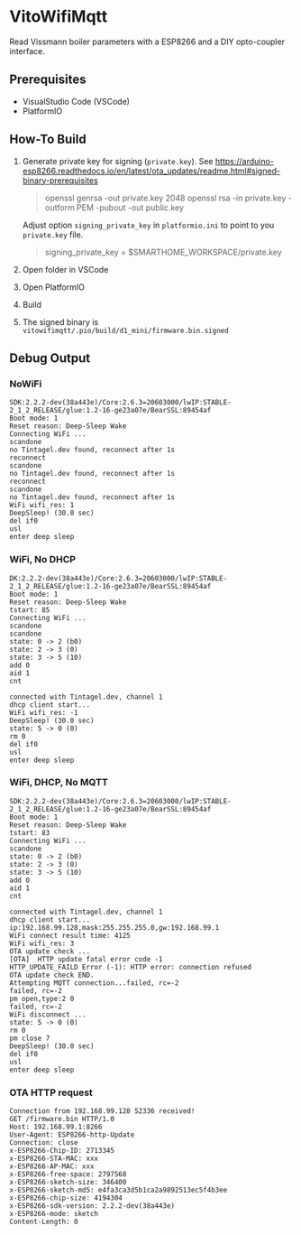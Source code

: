 
# VitoWifiMqtt

Read Vissmann boiler parameters with a ESP8266 and a DIY opto-coupler interface.  


## Prerequisites

- VisualStudio Code (VSCode)
- PlatformIO


## How-To Build
1. Generate private key for signing (`private.key`). See https://arduino-esp8266.readthedocs.io/en/latest/ota_updates/readme.html#signed-binary-prerequisites

    > openssl genrsa -out private.key 2048
    > openssl rsa -in private.key -outform PEM -pubout -out public.key

    Adjust option `signing_private_key` in `platformio.ini` to point to you `private.key` file.

    > signing_private_key = $SMARTHOME_WORKSPACE/private.key 

2. Open folder in VSCode
3. Open PlatformIO
4. Build
5. The signed binary is `vitowifimqtt/.pio/build/d1_mini/firmware.bin.signed`




## Debug Output


### NoWiFi
```
SDK:2.2.2-dev(38a443e)/Core:2.6.3=20603000/lwIP:STABLE-2_1_2_RELEASE/glue:1.2-16-ge23a07e/BearSSL:89454af
Boot mode: 1
Reset reason: Deep-Sleep Wake
Connecting WiFi ...
scandone
no Tintagel.dev found, reconnect after 1s
reconnect
scandone
no Tintagel.dev found, reconnect after 1s
reconnect
scandone
no Tintagel.dev found, reconnect after 1s
WiFi wifi_res: 1
DeepSleep! (30.0 sec)
del if0
usl
enter deep sleep
```


### WiFi, No DHCP
```
DK:2.2.2-dev(38a443e)/Core:2.6.3=20603000/lwIP:STABLE-2_1_2_RELEASE/glue:1.2-16-ge23a07e/BearSSL:89454af
Boot mode: 1
Reset reason: Deep-Sleep Wake
tstart: 85
Connecting WiFi ...
scandone
scandone
state: 0 -> 2 (b0)
state: 2 -> 3 (0)
state: 3 -> 5 (10)
add 0
aid 1
cnt 

connected with Tintagel.dev, channel 1
dhcp client start...
WiFi wifi_res: -1
DeepSleep! (30.0 sec)
state: 5 -> 0 (0)
rm 0
del if0
usl
enter deep sleep
```


### WiFi, DHCP, No MQTT
```
SDK:2.2.2-dev(38a443e)/Core:2.6.3=20603000/lwIP:STABLE-2_1_2_RELEASE/glue:1.2-16-ge23a07e/BearSSL:89454af
Boot mode: 1
Reset reason: Deep-Sleep Wake
tstart: 83
Connecting WiFi ...
scandone
state: 0 -> 2 (b0)
state: 2 -> 3 (0)
state: 3 -> 5 (10)
add 0
aid 1
cnt 

connected with Tintagel.dev, channel 1
dhcp client start...
ip:192.168.99.128,mask:255.255.255.0,gw:192.168.99.1
WiFi connect result time: 4125
WiFi wifi_res: 3
OTA update check ...
[OTA]  HTTP update fatal error code -1
HTTP_UPDATE_FAILD Error (-1): HTTP error: connection refused
OTA update check END.
Attempting MQTT connection...failed, rc=-2
failed, rc=-2
pm open,type:2 0
failed, rc=-2
WiFi disconnect ...
state: 5 -> 0 (0)
rm 0
pm close 7
DeepSleep! (30.0 sec)
del if0
usl
enter deep sleep
```

### OTA HTTP request
```
Connection from 192.168.99.128 52336 received!
GET /firmware.bin HTTP/1.0
Host: 192.168.99.1:8266
User-Agent: ESP8266-http-Update
Connection: close
x-ESP8266-Chip-ID: 2713345
x-ESP8266-STA-MAC: xxx
x-ESP8266-AP-MAC: xxx
x-ESP8266-free-space: 2797568
x-ESP8266-sketch-size: 346400
x-ESP8266-sketch-md5: e4fa3ca3d5b1ca2a9892513ec5f4b3ee
x-ESP8266-chip-size: 4194304
x-ESP8266-sdk-version: 2.2.2-dev(38a443e)
x-ESP8266-mode: sketch
Content-Length: 0
```